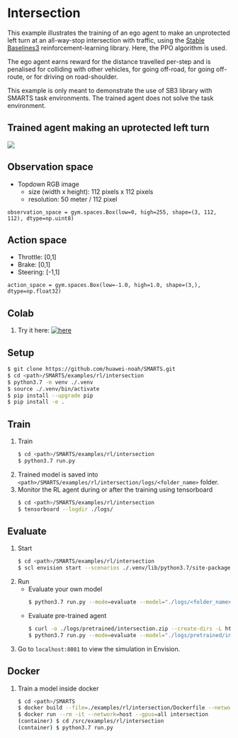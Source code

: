 # Intersection
This example illustrates the training of an ego agent to make an unprotected left turn at an all-way-stop intersection with traffic, using the [Stable Baselines3](https://github.com/DLR-RM/stable-baselines3) reinforcement-learning library. Here, the PPO algorithm is used.

The ego agent earns reward for the distance travelled per-step and is penalised for colliding with other vehicles, for going off-road, for going off-route, or for driving on road-shoulder.

This example is only meant to demonstrate the use of SB3 library with SMARTS task environments. The trained agent does not solve the task environment.

## Trained agent making an uprotected left turn
![](./docs/_static/intersection.gif)

## Observation space
+ Topdown RGB image
    + size (width x height): 112 pixels x 112 pixels
    + resolution: 50 meter / 112 pixel
```
observation_space = gym.spaces.Box(low=0, high=255, shape=(3, 112, 112), dtype=np.uint8)
```

## Action space
+ Throttle: [0,1]
+ Brake: [0,1]
+ Steering: [-1,1]
```
action_space = gym.spaces.Box(low=-1.0, high=1.0, shape=(3,), dtype=np.float32)
```

## Colab
1. Try it here: [![here](./docs/_static/colab-badge.svg)](https://colab.research.google.com/github/huawei-noah/SMARTS/blob/intersection-v0/examples/rl/intersection/intersection.ipynb)

## Setup
```bash
$ git clone https://github.com/huawei-noah/SMARTS.git
$ cd <path>/SMARTS/examples/rl/intersection
$ python3.7 -m venv ./.venv
$ source ./.venv/bin/activate
$ pip install --upgrade pip
$ pip install -e .
```

## Train
1. Train
    ```bash
    $ cd <path>/SMARTS/examples/rl/intersection
    $ python3.7 run.py 
    ```
1. Trained model is saved into `<path>/SMARTS/examples/rl/intersection/logs/<folder_name>` folder.
1. Monitor the RL agent during or after the training using tensorboard
    ```bash
    $ cd <path>/SMARTS/examples/rl/intersection
    $ tensorboard --logdir ./logs/
    ```

## Evaluate
1. Start
    ```bash
    $ cd <path>/SMARTS/examples/rl/intersection
    $ scl envision start --scenarios ./.venv/lib/python3.7/site-packages/scenarios/intersections &
    ```
1. Run
    + Evaluate your own model 
        ```bash
        $ python3.7 run.py --mode=evaluate --model="./logs/<folder_name>/<model>" --head
        ```
    + Evaluate pre-trained agent
        ```bash
        $ curl -o ./logs/pretrained/intersection.zip --create-dirs -L https://github.com/Adaickalavan/SMARTS-zoo/raw/main/intersection-v0/PPO_5800000_steps.zip
        $ python3.7 run.py --mode=evaluate --model="./logs/pretrained/intersection" --head
        ```
1. Go to `localhost:8081` to view the simulation in Envision.

## Docker
1. Train a model inside docker
    ```bash
    $ cd <path>/SMARTS
    $ docker build --file=./examples/rl/intersection/Dockerfile --network=host --tag=intersection .
    $ docker run --rm -it --network=host --gpus=all intersection
    (container) $ cd /src/examples/rl/intersection
    (container) $ python3.7 run.py
    ```